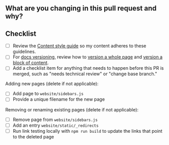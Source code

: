## What are you changing in this pull request and why?
<!---
Describe your changes and why you're making them. If linked to an open
issue or a pull request on dbt Core, then link to them here! 

To learn more about the writing conventions used in the dbt Labs docs, see the [Content style guide](https://github.com/dbt-labs/docs.getdbt.com/blob/current/contributing/content-style-guide.md).
-->

## Checklist
<!--
Uncomment if you're publishing docs for a prerelease version of dbt (delete if not applicable):
- [ ] Add versioning components, as described in [Versioning Docs](https://github.com/dbt-labs/docs.getdbt.com/blob/current/contributing/single-sourcing-content.md#versioning-entire-pages)
- [ ] Add a note to the prerelease version [Migration Guide](https://github.com/dbt-labs/docs.getdbt.com/tree/current/website/docs/docs/dbt-versions/core-upgrade)
-->
- [ ] Review the [Content style guide](https://github.com/dbt-labs/docs.getdbt.com/blob/current/contributing/content-style-guide.md) so my content adheres to these guidelines.
- [ ] For [docs versioning](https://github.com/dbt-labs/docs.getdbt.com/blob/current/contributing/single-sourcing-content.md#about-versioning), review how to [version a whole page](https://github.com/dbt-labs/docs.getdbt.com/blob/current/contributing/single-sourcing-content.md#adding-a-new-version) and [version a block of content](https://github.com/dbt-labs/docs.getdbt.com/blob/current/contributing/single-sourcing-content.md#versioning-blocks-of-content).
- [ ] Add a checklist item for anything that needs to happen before this PR is merged, such as "needs technical review" or "change base branch."

Adding new pages (delete if not applicable):
- [ ] Add page to `website/sidebars.js`
- [ ] Provide a unique filename for the new page

Removing or renaming existing pages (delete if not applicable):
- [ ] Remove page from `website/sidebars.js`
- [ ] Add an entry `website/static/_redirects`
- [ ] Run link testing locally with `npm run build` to update the links that point to the deleted page
